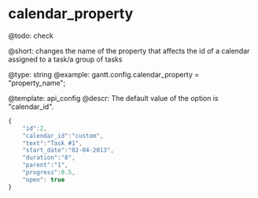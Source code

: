 calendar_property
=============

@todo:
	check 


@short:
	changes the name of the property that affects the id of a calendar assigned to a task/a group of tasks

@type: string
@example:
gantt.config.calendar_property = "property_name";

@template:	api_config
@descr:
The default value of the option is "calendar_id".

~~~js
{
	"id":2, 
    "calendar_id":"custom", 
    "text":"Task #1", 
    "start_date":"02-04-2013", 
    "duration":"8", 
    "parent":"1", 
    "progress":0.5, 
    "open": true
}
~~~